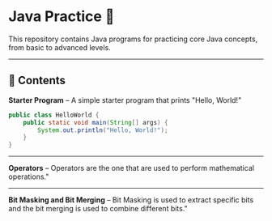 # Java Practice 🚀
This repository contains Java programs for practicing core Java concepts, from basic to advanced levels.

---

## 📌 Contents
 **Starter Program** – A simple starter program that prints "Hello, World!" 
    
```java
public class HelloWorld {
    public static void main(String[] args) {
        System.out.println("Hello, World!");
    }
}

```

---

 **Operators** – Operators are the one that are used to perform mathematical operations."

 ---

 **Bit Masking and Bit Merging** – Bit Masking is used to extract specific bits and the bit merging is used to combine different bits."